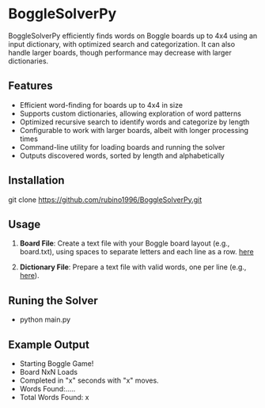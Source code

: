 # BoggleSolverPy
 BoggleSolverPy efficiently finds words on Boggle boards up to 4x4 using an input dictionary, with optimized search and categorization. It can also handle larger boards, though performance may decrease with larger dictionaries. 

 ## Features
- Efficient word-finding for boards up to 4x4 in size
- Supports custom dictionaries, allowing exploration of word patterns
- Optimized recursive search to identify words and categorize by length
- Configurable to work with larger boards, albeit with longer processing times
- Command-line utility for loading boards and running the solver
- Outputs discovered words, sorted by length and alphabetically

## Installation
git clone https://github.com/rubino1996/BoggleSolverPy.git

## Usage
1. **Board File**: Create a text file with your Boggle board layout (e.g., board.txt), using spaces to separate letters and each line as a row.
[here](board_4x4_v1.txt)

2. **Dictionary File**: Prepare a text file with valid words, one per line (e.g., [here](dictionary.txt)).

## Runing the Solver
- python main.py

## Example Output
- Starting Boggle Game!
- Board NxN Loads
- Completed in "x" seconds with "x" moves.
- Words Found:.....
- Total Words Found: x
